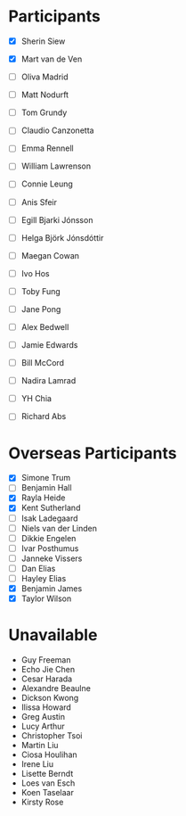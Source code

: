 # Participants 

- [x] Sherin Siew
- [x] Mart van de Ven
- [ ] Oliva Madrid
- [ ] Matt Nodurft
- [ ] Tom Grundy
- [ ] Claudio Canzonetta
- [ ] Emma Rennell
- [ ] William Lawrenson
- [ ] Connie Leung
- [ ] Anis Sfeir
- [ ] Egill Bjarki Jónsson
- [ ] Helga Björk Jónsdóttir
- [ ] Maegan Cowan
- [ ] Ivo Hos
- [ ] Toby Fung
- [ ] Jane Pong
- [ ] Alex Bedwell
- [ ] Jamie Edwards
- [ ] Bill McCord
- [ ] Nadira Lamrad
- [ ] YH Chia
- [ ] Richard Abs


# Overseas Participants 

- [x] Simone Trum
- [ ] Benjamin Hall
- [x] Rayla Heide
- [x] Kent Sutherland
- [ ] Isak Ladegaard
- [ ] Niels van der Linden
- [ ] Dikkie Engelen
- [ ] Ivar Posthumus
- [ ] Janneke Vissers
- [ ] Dan Elias
- [ ] Hayley Elias
- [x] Benjamin James
- [x] Taylor Wilson

# Unavailable

- Guy Freeman
- Echo Jie Chen
- Cesar Harada
- Alexandre Beaulne
- Dickson Kwong
- Ilissa Howard
- Greg Austin
- Lucy Arthur
- Christopher Tsoi
- Martin Liu
- Ciosa Houlihan
- Irene Liu
- Lisette Berndt
- Loes van Esch
- Koen Taselaar
- Kirsty Rose

